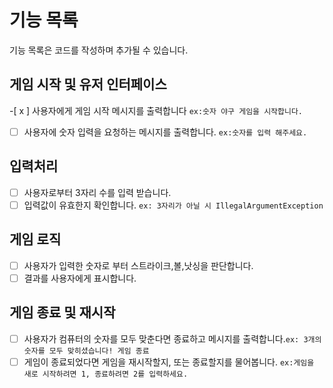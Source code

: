 # 기능 목록

기능 목록은 코드를 작성하며 추가될 수 있습니다.

## 게임 시작 및 유저 인터페이스
-[ x ] 사용자에게 게임 시작 메시지를 출력합니다 `ex:숫자 야구 게임을 시작합니다.`
-[ ] 사용자에 숫자 입력을 요청하는 메시지를 출력합니다. `ex:숫자를 입력 해주세요.`

## 입력처리 
-[ ] 사용자로부터 3자리 수를 입력 받습니다.
-[ ] 입력값이 유효한지 확인합니다. `ex: 3자리가 아닐 시 IllegalArgumentException`

## 게임 로직
-[ ] 사용자가 입력한 숫자로 부터 스트라이크,볼,낫싱을 판단합니다.
-[ ] 결과를 사용자에게 표시합니다.

## 게임 종료 및 재시작
-[ ] 사용자가 컴퓨터의 숫자를 모두 맞춘다면 종료하고 메시지를 출력합니다.`ex: 3개의 숫자를 모두 맞히셨습니다! 게임 종료`
-[ ] 게임이 종료되었다면 게임을 재시작할지, 또는 종료할지를 물어봅니다. `ex:게임을 새로 시작하려면 1, 종료하려면 2를 입력하세요. `

